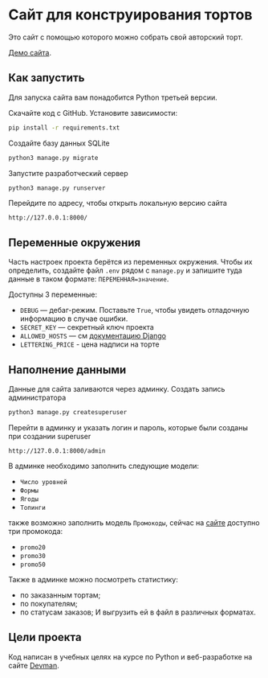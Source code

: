 # Сайт для конструирования тортов

Это сайт с помощью которого можно собрать свой авторский торт.


[Демо сайта](https://bakecake.fun).

## Как запустить

Для запуска сайта вам понадобится Python третьей версии.

Скачайте код с GitHub. Установите зависимости:

```bash
pip install -r requirements.txt
```

Создайте базу данных SQLite

```bash
python3 manage.py migrate
```

Запустите разработческий сервер

```bash
python3 manage.py runserver
```

Перейдите по адресу, чтобы открыть локальную версию сайта

`http://127.0.0.1:8000/`

## Переменные окружения

Часть настроек проекта берётся из переменных окружения. Чтобы их определить, создайте файл `.env` рядом с `manage.py` и запишите туда данные в таком формате: `ПЕРЕМЕННАЯ=значение`.

Доступны 3 переменные:
- `DEBUG` — дебаг-режим. Поставьте `True`, чтобы увидеть отладочную информацию в случае ошибки.
- `SECRET_KEY` — секретный ключ проекта
- `ALLOWED_HOSTS` — см [документацию Django](https://docs.djangoproject.com/en/3.1/ref/settings/#allowed-hosts)
- `LETTERING_PRICE` - цена надписи на торте

## Наполнение данными

Данные для сайта заливаются через админку. Создать запись администратора

```bash
python3 manage.py createsuperuser
```

Перейти в админку и указать логин и пароль, которые были созданы при создании superuser

`http://127.0.0.1:8000/admin`

В админке необходимо заполнить следующие модели:

- `Число уровней`
- `Формы`
- `Ягоды`
- `Топинги`

также возможно заполнить модель `Промокоды`, сейчас на [сайте](https://bakecake.fun) доступно три промокода:
- `promo20`
- `promo30`
- `promo50`

Также в админке можно посмотреть статистику:
- по заказанным тортам;
- по покупателям;
- по статусам заказов;
И выгрузить ей в файл в различных форматах.


## Цели проекта

Код написан в учебных целях на курсе по Python и веб-разработке на сайте [Devman](https://dvmn.org).
